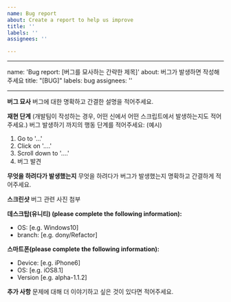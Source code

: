 ```yaml
---
name: Bug report
about: Create a report to help us improve
title: ''
labels: ''
assignees: ''

---
```


---
name: 'Bug report: [버그를 묘사하는 간략한 제목]'
about: 버그가 발생하면 작성해주세요
title: "[BUG]"
labels: bug
assignees: ''

---

**버그 묘사**
버그에 대한 명확하고 간결한 설명을 적어주세요.

**재현 단계** (개발팀이 작성하는 경우, 어떤 신에서 어떤 스크립트에서 발생하는지도 적어주세요.)
버그 발생하기 까지의 행동 단계를 적어주세요:
(예시)
1. Go to '...'
2. Click on '....'
3. Scroll down to '....'
4. 버그 발견

**무엇을 하려다가 발생했는지**
무엇을 하려다가 버그가 발생했는지 명확하고 간결하게 적어주세요.

**스크린샷**
버그 관련 사진 첨부

**데스크탑(유니티) (please complete the following information):**
 - OS: [e.g. Windows10]
 - branch: [e.g. dony/Refactor]

**스마트폰(please complete the following information):**
 - Device: [e.g. iPhone6]
 - OS: [e.g. iOS8.1]
 - Version [e.g. alpha-1.1.2]

**추가 사항**
문제에 대해 더 이야기하고 싶은 것이 있다면 적어주세요.

